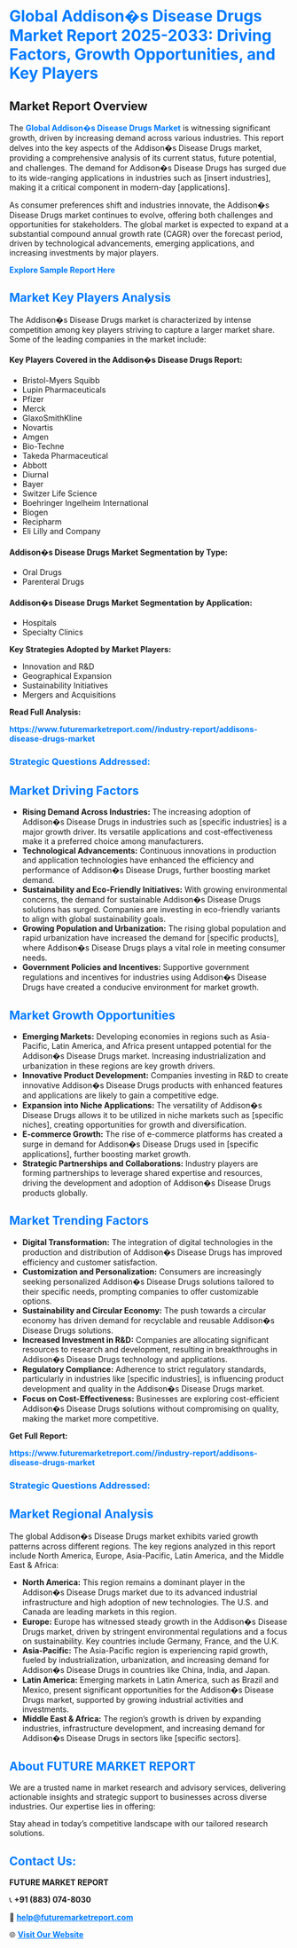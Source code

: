 <h1 style="color: #007BFF;">Global Addison�s Disease Drugs Market Report 2025-2033: Driving Factors, Growth Opportunities, and Key Players</h1>

<section id="overview">
<h2>Market Report Overview</h2>
<p>The <a href="https://www.futuremarketreport.com//industry-report/addisons-disease-drugs-market" style="color: #007BFF; text-decoration: none;"><strong>Global Addison�s Disease Drugs Market</strong></a> is witnessing significant growth, driven by increasing demand across various industries. This report delves into the key aspects of the Addison�s Disease Drugs market, providing a comprehensive analysis of its current status, future potential, and challenges. The demand for Addison�s Disease Drugs has surged due to its wide-ranging applications in industries such as [insert industries], making it a critical component in modern-day [applications].</p>
<p>As consumer preferences shift and industries innovate, the Addison�s Disease Drugs market continues to evolve, offering both challenges and opportunities for stakeholders. The global market is expected to expand at a substantial compound annual growth rate (CAGR) over the forecast period, driven by technological advancements, emerging applications, and increasing investments by major players.</p>
</section>

<section id="overview">
<p><a href="https://www.futuremarketreport.com//request-sample/reportId=79025" style="color: #007BFF; text-decoration: none;"><strong>Explore Sample Report Here</strong></a></p>
</section>

<section id="key-players">
<h2 style="color: #007BFF;">Market Key Players Analysis</h2>
<p>The Addison�s Disease Drugs market is characterized by intense competition among key players striving to capture a larger market share. Some of the leading companies in the market include:</p>
<h4>Key Players Covered in the Addison�s Disease Drugs Report:</h4>
<ul><li>Bristol-Myers Squibb</li><li>Lupin Pharmaceuticals</li><li>Pfizer</li><li>Merck</li><li>GlaxoSmithKline</li><li>Novartis</li><li>Amgen</li><li>Bio-Techne</li><li>Takeda Pharmaceutical</li><li>Abbott</li><li>Diurnal</li><li>Bayer</li><li>Switzer Life Science</li><li>Boehringer Ingelheim International</li><li>Biogen</li><li>Recipharm</li><li>Eli Lilly and Company</li></ul>
<h4>Addison�s Disease Drugs Market Segmentation by Type:</h4>
<ul><li>Oral Drugs</li><li>Parenteral Drugs</li></ul>

<h4>Addison�s Disease Drugs Market Segmentation by Application:</h4>
<ul><li>Hospitals</li><li>Specialty Clinics</li></ul>
<p><strong>Key Strategies Adopted by Market Players:</strong></p>
<ul>
<li>Innovation and R&D</li>
<li>Geographical Expansion</li>
<li>Sustainability Initiatives</li>
<li>Mergers and Acquisitions</li>
</ul>
</section>

<section>
<p><strong>Read Full Analysis: </strong></p><a href="https://www.futuremarketreport.com//industry-report/addisons-disease-drugs-market" style="color: #007BFF; text-decoration: none;"><strong>https://www.futuremarketreport.com//industry-report/addisons-disease-drugs-market</strong></a>
<h3 style="color: #007BFF;">Strategic Questions Addressed:</h3>
</section>

<section id="driving-factors">
<h2 style="color: #007BFF;">Market Driving Factors</h2>
<ul>
<li><strong>Rising Demand Across Industries:</strong> The increasing adoption of Addison�s Disease Drugs in industries such as [specific industries] is a major growth driver. Its versatile applications and cost-effectiveness make it a preferred choice among manufacturers.</li>
<li><strong>Technological Advancements:</strong> Continuous innovations in production and application technologies have enhanced the efficiency and performance of Addison�s Disease Drugs, further boosting market demand.</li>
<li><strong>Sustainability and Eco-Friendly Initiatives:</strong> With growing environmental concerns, the demand for sustainable Addison�s Disease Drugs solutions has surged. Companies are investing in eco-friendly variants to align with global sustainability goals.</li>
<li><strong>Growing Population and Urbanization:</strong> The rising global population and rapid urbanization have increased the demand for [specific products], where Addison�s Disease Drugs plays a vital role in meeting consumer needs.</li>
<li><strong>Government Policies and Incentives:</strong> Supportive government regulations and incentives for industries using Addison�s Disease Drugs have created a conducive environment for market growth.</li>
</ul>
</section>

<section id="growth-opportunities">
<h2 style="color: #007BFF;">Market Growth Opportunities</h2>
<ul>
<li><strong>Emerging Markets:</strong> Developing economies in regions such as Asia-Pacific, Latin America, and Africa present untapped potential for the Addison�s Disease Drugs market. Increasing industrialization and urbanization in these regions are key growth drivers.</li>
<li><strong>Innovative Product Development:</strong> Companies investing in R&D to create innovative Addison�s Disease Drugs products with enhanced features and applications are likely to gain a competitive edge.</li>
<li><strong>Expansion into Niche Applications:</strong> The versatility of Addison�s Disease Drugs allows it to be utilized in niche markets such as [specific niches], creating opportunities for growth and diversification.</li>
<li><strong>E-commerce Growth:</strong> The rise of e-commerce platforms has created a surge in demand for Addison�s Disease Drugs used in [specific applications], further boosting market growth.</li>
<li><strong>Strategic Partnerships and Collaborations:</strong> Industry players are forming partnerships to leverage shared expertise and resources, driving the development and adoption of Addison�s Disease Drugs products globally.</li>
</ul>
</section>

<section id="trending-factors">
<h2 style="color: #007BFF;">Market Trending Factors</h2>
<ul>
<li><strong>Digital Transformation:</strong> The integration of digital technologies in the production and distribution of Addison�s Disease Drugs has improved efficiency and customer satisfaction.</li>
<li><strong>Customization and Personalization:</strong> Consumers are increasingly seeking personalized Addison�s Disease Drugs solutions tailored to their specific needs, prompting companies to offer customizable options.</li>
<li><strong>Sustainability and Circular Economy:</strong> The push towards a circular economy has driven demand for recyclable and reusable Addison�s Disease Drugs solutions.</li>
<li><strong>Increased Investment in R&D:</strong> Companies are allocating significant resources to research and development, resulting in breakthroughs in Addison�s Disease Drugs technology and applications.</li>
<li><strong>Regulatory Compliance:</strong> Adherence to strict regulatory standards, particularly in industries like [specific industries], is influencing product development and quality in the Addison�s Disease Drugs market.</li>
<li><strong>Focus on Cost-Effectiveness:</strong> Businesses are exploring cost-efficient Addison�s Disease Drugs solutions without compromising on quality, making the market more competitive.</li>
</ul>
</section>

<section>
<p><strong>Get Full Report: </strong></p><a href="https://www.futuremarketreport.com//industry-report/addisons-disease-drugs-market" style="color: #007BFF; text-decoration: none;"><strong>https://www.futuremarketreport.com//industry-report/addisons-disease-drugs-market</strong></a>
<h3 style="color: #007BFF;">Strategic Questions Addressed:</h3>
</section>


<section id="regional-analysis">
<h2 style="color: #007BFF;">Market Regional Analysis</h2>
<p>The global Addison�s Disease Drugs market exhibits varied growth patterns across different regions. The key regions analyzed in this report include North America, Europe, Asia-Pacific, Latin America, and the Middle East & Africa:</p>
<ul>
<li><strong>North America:</strong> This region remains a dominant player in the Addison�s Disease Drugs market due to its advanced industrial infrastructure and high adoption of new technologies. The U.S. and Canada are leading markets in this region.</li>
<li><strong>Europe:</strong> Europe has witnessed steady growth in the Addison�s Disease Drugs market, driven by stringent environmental regulations and a focus on sustainability. Key countries include Germany, France, and the U.K.</li>
<li><strong>Asia-Pacific:</strong> The Asia-Pacific region is experiencing rapid growth, fueled by industrialization, urbanization, and increasing demand for Addison�s Disease Drugs in countries like China, India, and Japan.</li>
<li><strong>Latin America:</strong> Emerging markets in Latin America, such as Brazil and Mexico, present significant opportunities for the Addison�s Disease Drugs market, supported by growing industrial activities and investments.</li>
<li><strong>Middle East & Africa:</strong> The region’s growth is driven by expanding industries, infrastructure development, and increasing demand for Addison�s Disease Drugs in sectors like [specific sectors].</li>
</ul>
</section>

<footer>
<h2 style="color: #007BFF;">About FUTURE MARKET REPORT</h2>
<p>We are a trusted name in market research and advisory services, delivering actionable insights and strategic support to businesses across diverse industries. Our expertise lies in offering:</p>

<p>Stay ahead in today’s competitive landscape with our tailored research solutions.</p>

<h2 style="color: #007BFF;">Contact Us:</h2>
<p><strong>FUTURE MARKET REPORT</strong></p>
<p>📞 <strong>+91 (883) 074-8030</strong></p>
<p>📧 <strong><a href="mailto:help@futuremarketreport.com" style="color: #007BFF;">help@futuremarketreport.com</a></strong></p>
<p>🌐 <strong><a href="https://www.futuremarketreport.com/" style="color: #007BFF;">Visit Our Website</a></strong></p>
</footer>